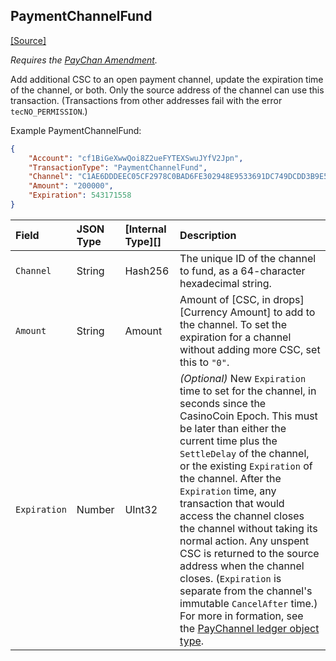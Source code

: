 ## PaymentChannelFund
[[Source]<br>](https://github.com/casinocoin/casinocoind/blob/develop/src/casinocoin/app/tx/impl/PayChan.cpp "Source")

_Requires the [PayChan Amendment](reference-amendments.html#paychan)._

Add additional CSC to an open payment channel, update the expiration time of the channel, or both. Only the source address of the channel can use this transaction. (Transactions from other addresses fail with the error `tecNO_PERMISSION`.)

Example PaymentChannelFund:

```json
{
    "Account": "cf1BiGeXwwQoi8Z2ueFYTEXSwuJYfV2Jpn",
    "TransactionType": "PaymentChannelFund",
    "Channel": "C1AE6DDDEEC05CF2978C0BAD6FE302948E9533691DC749DCDD3B9E5992CA6198",
    "Amount": "200000",
    "Expiration": 543171558
}
```

| Field        | JSON Type | [Internal Type][] | Description                   |
|:-------------|:----------|:------------------|:------------------------------|
| `Channel`    | String    | Hash256           | The unique ID of the channel to fund, as a 64-character hexadecimal string. |
| `Amount`     | String    | Amount            | Amount of [CSC, in drops][Currency Amount] to add to the channel. To set the expiration for a channel without adding more CSC, set this to `"0"`. |
| `Expiration` | Number    | UInt32            | _(Optional)_ New `Expiration` time to set for the channel, in seconds since the CasinoCoin Epoch. This must be later than either the current time plus the `SettleDelay` of the channel, or the existing `Expiration` of the channel. After the `Expiration` time, any transaction that would access the channel closes the channel without taking its normal action. Any unspent CSC is returned to the source address when the channel closes. (`Expiration` is separate from the channel's immutable `CancelAfter` time.) For more in formation, see the [PayChannel ledger object type](reference-ledger-format.html#paychannel). |
